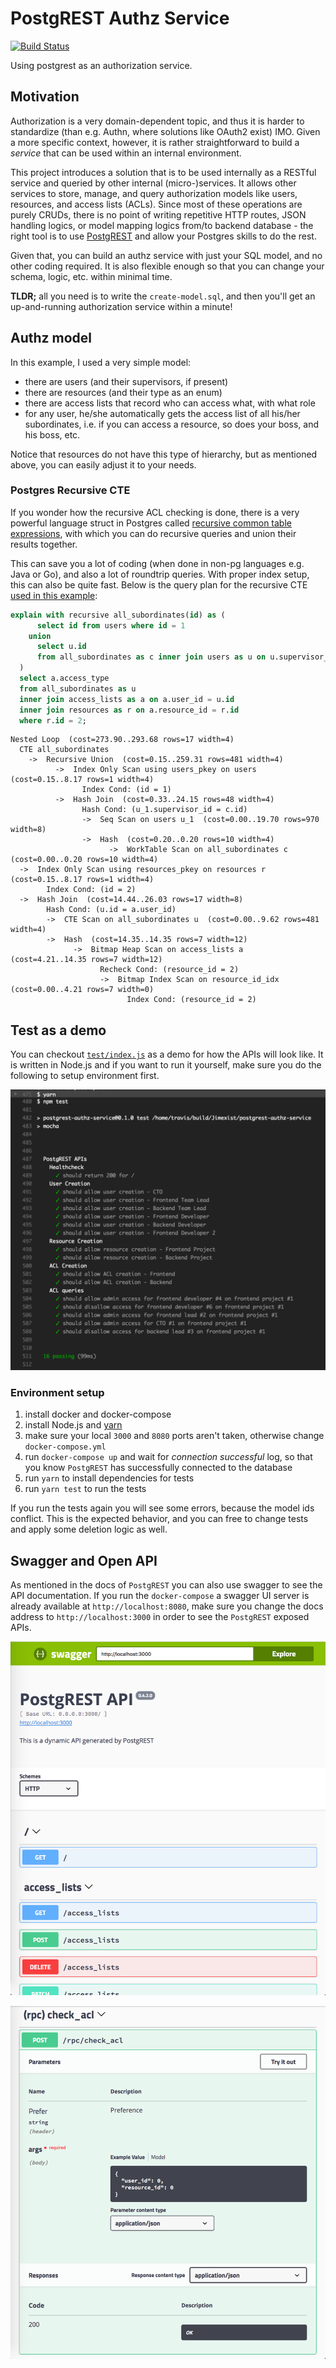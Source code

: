 # PostgREST Authz Service

[![Build Status](https://travis-ci.org/Jimexist/postgrest-authz-service.svg?branch=master)](https://travis-ci.org/Jimexist/postgrest-authz-service)

Using postgrest as an authorization service.

## Motivation

Authorization is a very domain-dependent topic, and thus it is harder to
standardize (than e.g. Authn, where solutions like OAuth2 exist) IMO. Given a
more specific context, however, it is rather straightforward to build a
*service* that can be used within an internal environment.

This project introduces a solution that is to be used internally as a RESTful
service and queried by other internal (micro-)services. It allows other services
to store, manage, and query authorization models like users, resources, and
access lists (ACLs). Since most of these operations are purely CRUDs, there is
no point of writing repetitive HTTP routes, JSON handling logics, or model
mapping logics from/to backend database - the right tool is to use
[PostgREST](https://postgrest.com) and allow your Postgres skills to do the rest.

Given that, you can build an authz service with just your SQL model, and no
other coding required. It is also flexible enough so that you can change your
schema, logic, etc. within minimal time.

**TLDR;** all you need is to write the `create-model.sql`, and then you'll
get an up-and-running authorization service within a minute!

## Authz model

In this example, I used a very simple model:

- there are users (and their supervisors, if present)
- there are resources (and their type as an enum)
- there are access lists that record who can access what, with what role
- for any user, he/she automatically gets the access list of all his/her
  subordinates, i.e. if you can access a resource, so does your boss, and his
  boss, etc.

Notice that resources do not have this type of hierarchy, but as mentioned above,
you can easily adjust it to your needs.

### Postgres Recursive CTE

If you wonder how the recursive ACL checking is done, there is a very powerful
language struct in Postgres called [recursive common table expressions](https://www.postgresql.org/docs/current/static/queries-with.html),
with which you can do recursive queries and union their results together.

This can save you a lot of coding (when done in non-pg languages e.g. Java or
Go), and also a lot of roundtrip queries. With proper index setup, this can also
be quite fast. Below is the query plan for the recursive CTE [used in this example](https://github.com/Jimexist/postgrest-authz-service/blob/63904c039069a3d08d2cec14dd14069c20f26c99/create-models.sql#L36):

```sql
explain with recursive all_subordinates(id) as (
      select id from users where id = 1
    union
      select u.id
      from all_subordinates as c inner join users as u on u.supervisor_id = c.id
  )
  select a.access_type
  from all_subordinates as u
  inner join access_lists as a on a.user_id = u.id
  inner join resources as r on a.resource_id = r.id
  where r.id = 2;
```

```
Nested Loop  (cost=273.90..293.68 rows=17 width=4)
  CTE all_subordinates
    ->  Recursive Union  (cost=0.15..259.31 rows=481 width=4)
          ->  Index Only Scan using users_pkey on users  (cost=0.15..8.17 rows=1 width=4)
                Index Cond: (id = 1)
          ->  Hash Join  (cost=0.33..24.15 rows=48 width=4)
                Hash Cond: (u_1.supervisor_id = c.id)
                ->  Seq Scan on users u_1  (cost=0.00..19.70 rows=970 width=8)
                ->  Hash  (cost=0.20..0.20 rows=10 width=4)
                      ->  WorkTable Scan on all_subordinates c  (cost=0.00..0.20 rows=10 width=4)
  ->  Index Only Scan using resources_pkey on resources r  (cost=0.15..8.17 rows=1 width=4)
        Index Cond: (id = 2)
  ->  Hash Join  (cost=14.44..26.03 rows=17 width=8)
        Hash Cond: (u.id = a.user_id)
        ->  CTE Scan on all_subordinates u  (cost=0.00..9.62 rows=481 width=4)
        ->  Hash  (cost=14.35..14.35 rows=7 width=12)
              ->  Bitmap Heap Scan on access_lists a  (cost=4.21..14.35 rows=7 width=12)
                    Recheck Cond: (resource_id = 2)
                    ->  Bitmap Index Scan on resource_id_idx  (cost=0.00..4.21 rows=7 width=0)
                          Index Cond: (resource_id = 2)
```

## Test as a demo

You can checkout [`test/index.js`](https://github.com/Jimexist/postgrest-authz-service/blob/master/test/index.js) as a demo for how the APIs will look like. It
is written in Node.js and if you want to run it yourself, make sure you do the
following to setup environment first.

![Test Screenshot](https://github.com/Jimexist/postgrest-authz-service/raw/master/screenshots/mocha_test.png)

### Environment setup

1. install docker and docker-compose
2. install Node.js and [yarn](https://yarnpkg.com/)
3. make sure your local `3000` and `8080` ports aren't taken, otherwise change
   `docker-compose.yml`
4. run `docker-compose up` and wait for *connection successful* log, so that you
   know `PostgREST` has successfully connected to the database
5. run `yarn` to install dependencies for tests
6. run `yarn test` to run the tests

If you run the tests again you will see some errors, because the model ids
conflict. This is the expected behavior, and you can free to change tests and
apply some deletion logic as well.

## Swagger and Open API

As mentioned in the docs of `PostgREST` you can also use swagger to see the API
documentation. If you run the `docker-compose` a swagger UI server is already
available at `http://localhost:8080`, make sure you change the docs address to
`http://localhost:3000` in order to see the `PostgREST` exposed APIs.

![Swagger API Screenshot](https://github.com/Jimexist/postgrest-authz-service/raw/master/screenshots/swagger_api.png)

![Swagger API Screenshot - RPC](https://github.com/Jimexist/postgrest-authz-service/raw/master/screenshots/swagger_api_rpc.png)
